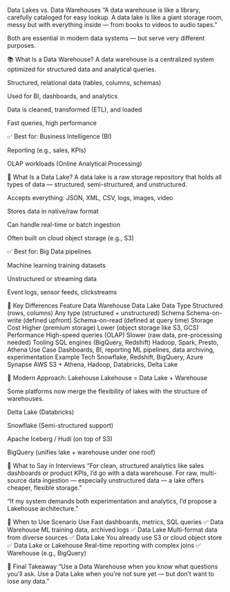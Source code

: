 Data Lakes vs. Data Warehouses
“A data warehouse is like a library, carefully cataloged for easy lookup. A data lake is like a giant storage room, messy but with everything inside — from books to videos to audio tapes.”

Both are essential in modern data systems — but serve very different purposes.

📚 What Is a Data Warehouse?
A data warehouse is a centralized system optimized for structured data and analytical queries.

Structured, relational data (tables, columns, schemas)

Used for BI, dashboards, and analytics

Data is cleaned, transformed (ETL), and loaded

Fast queries, high performance

✅ Best for:
Business Intelligence (BI)

Reporting (e.g., sales, KPIs)

OLAP workloads (Online Analytical Processing)

🌊 What Is a Data Lake?
A data lake is a raw storage repository that holds all types of data — structured, semi-structured, and unstructured.

Accepts everything: JSON, XML, CSV, logs, images, video

Stores data in native/raw format

Can handle real-time or batch ingestion

Often built on cloud object storage (e.g., S3)

✅ Best for:
Big Data pipelines

Machine learning training datasets

Unstructured or streaming data

Event logs, sensor feeds, clickstreams

🧾 Key Differences
Feature	Data Warehouse	Data Lake
Data Type	Structured (rows, columns)	Any type (structured + unstructured)
Schema	Schema-on-write (defined upfront)	Schema-on-read (defined at query time)
Storage Cost	Higher (premium storage)	Lower (object storage like S3, GCS)
Performance	High-speed queries (OLAP)	Slower (raw data, pre-processing needed)
Tooling	SQL engines (BigQuery, Redshift)	Hadoop, Spark, Presto, Athena
Use Case	Dashboards, BI, reporting	ML pipelines, data archiving, experimentation
Example Tech	Snowflake, Redshift, BigQuery, Azure Synapse	AWS S3 + Athena, Hadoop, Databricks, Delta Lake

🔁 Modern Approach: Lakehouse
Lakehouse = Data Lake + Warehouse

Some platforms now merge the flexibility of lakes with the structure of warehouses.

Delta Lake (Databricks)

Snowflake (Semi-structured support)

Apache Iceberg / Hudi (on top of S3)

BigQuery (unifies lake + warehouse under one roof)

💬 What to Say in Interviews
“For clean, structured analytics like sales dashboards or product KPIs, I’d go with a data warehouse. For raw, multi-source data ingestion — especially unstructured data — a lake offers cheaper, flexible storage.”

“If my system demands both experimentation and analytics, I’d propose a Lakehouse architecture.”

📌 When to Use
Scenario	Use
Fast dashboards, metrics, SQL queries	✅ Data Warehouse
ML training data, archived logs	✅ Data Lake
Multi-format data from diverse sources	✅ Data Lake
You already use S3 or cloud object store	✅ Data Lake or Lakehouse
Real-time reporting with complex joins	✅ Warehouse (e.g., BigQuery)

🏁 Final Takeaway
“Use a Data Warehouse when you know what questions you'll ask.
Use a Data Lake when you're not sure yet — but don’t want to lose any data.”

